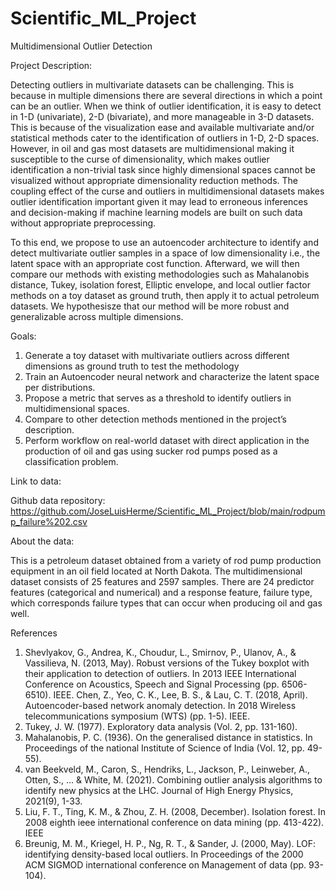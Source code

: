 # Scientific_ML_Project

Multidimensional Outlier Detection 

Project Description: 

Detecting outliers in multivariate datasets can be challenging.  This is because in multiple dimensions there are several directions in which a point can be an outlier. When we think of outlier identification, it is easy to detect in 1-D (univariate), 2-D (bivariate), and more manageable in 3-D datasets. This is because of the visualization ease and available multivariate and/or statistical methods cater to the identification of outliers in 1-D, 2-D spaces. However, in oil and gas most datasets are multidimensional making it susceptible to the curse of dimensionality, which makes outlier identification a non-trivial task since highly dimensional spaces cannot be visualized without appropriate dimensionality reduction methods. The coupling effect of the curse and outliers in multidimensional datasets makes outlier identification important given it may lead to erroneous inferences and decision-making if machine learning models are built on such data without appropriate preprocessing.

To this end, we propose to use an autoencoder architecture to identify and detect multivariate outlier samples in a space of low dimensionality i.e., the latent space with an appropriate cost function. Afterward, we will then compare our methods with existing methodologies such as Mahalanobis distance, Tukey, isolation forest, Elliptic envelope, and local outlier factor methods on a toy dataset as ground truth, then apply it to actual petroleum datasets. We hypothesisze that our method will be more robust and generalizable across multiple dimensions. 


Goals:

1. Generate a toy dataset with multivariate outliers across different dimensions as ground truth to test the methodology
2. Train an Autoencoder neural network and characterize the latent space per distributions.
3. Propose a metric that serves as a threshold to identify outliers in multidimensional spaces.
4. Compare to other detection methods mentioned in the project’s description.
5. Perform workflow on real-world dataset with direct application in the production of oil and gas using sucker rod pumps posed as a classification problem.

Link to data:

Github data repository:  https://github.com/JoseLuisHerme/Scientific_ML_Project/blob/main/rodpump_failure%202.csv

About the data:

This is a petroleum dataset obtained from a variety of rod pump production equipment in an oil field located at North Dakota. The multidimensional dataset consists of 25 features and 2597 samples. There are 24 predictor features (categorical and numerical) and a response feature, failure type, which corresponds failure types that can occur when producing oil and gas well.

References

1. Shevlyakov, G., Andrea, K., Choudur, L., Smirnov, P., Ulanov, A., & Vassilieva, N. (2013, May). Robust versions of the Tukey boxplot with their application to detection of outliers. In 2013 IEEE International Conference on Acoustics, Speech and Signal Processing (pp. 6506-6510). IEEE.
Chen, Z., Yeo, C. K., Lee, B. S., & Lau, C. T. (2018, April). Autoencoder-based network anomaly detection. In 2018 Wireless telecommunications symposium (WTS) (pp. 1-5). IEEE.
2. Tukey, J. W. (1977). Exploratory data analysis (Vol. 2, pp. 131-160).
3. Mahalanobis, P. C. (1936). On the generalised distance in statistics. In Proceedings of the national Institute of Science of India (Vol. 12, pp. 49-55).
4. van Beekveld, M., Caron, S., Hendriks, L., Jackson, P., Leinweber, A., Otten, S., ... & White, M. (2021). Combining outlier analysis algorithms to identify new physics at the LHC. Journal of High Energy Physics, 2021(9), 1-33.
5. Liu, F. T., Ting, K. M., & Zhou, Z. H. (2008, December). Isolation forest. In 2008 eighth ieee international conference on data mining (pp. 413-422). IEEE
6. Breunig, M. M., Kriegel, H. P., Ng, R. T., & Sander, J. (2000, May). LOF: identifying density-based local outliers. In Proceedings of the 2000 ACM SIGMOD international conference on Management of data (pp. 93-104).
